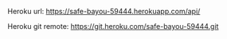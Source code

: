 Heroku url: https://safe-bayou-59444.herokuapp.com/api/

Heroku git remote: https://git.heroku.com/safe-bayou-59444.git
